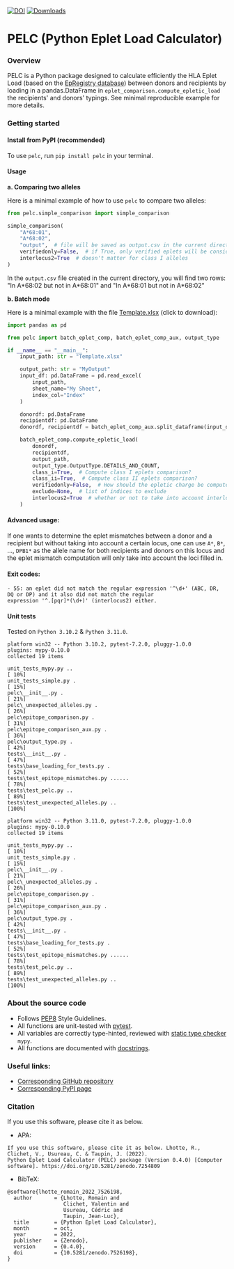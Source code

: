 [![DOI](https://zenodo.org/badge/555576588.svg)](https://zenodo.org/badge/latestdoi/555576588)
[![Downloads](https://pepy.tech/badge/pelc)](https://pepy.tech/project/pelc)
# PELC (Python Eplet Load Calculator)

### Overview
PELC is a Python package designed to calculate efficiently the HLA Eplet Load (based on the
[EpRegistry database](https://www.epregistry.com.br/)) between donors and recipients by loading in a pandas.DataFrame
in `eplet_comparison.compute_epletic_load` the recipients' and donors' typings.  See minimal reproducible example for
more details.


### Getting started
#### Install from PyPI (recommended)
To use `pelc`, run `pip install pelc` in your terminal.


#### Usage

**a. Comparing two alleles**

Here is a minimal example of how to use `pelc` to compare two alleles:

```py
from pelc.simple_comparison import simple_comparison

simple_comparison(
    "A*68:01",
    "A*68:02",
    "output",  # file will be saved as output.csv in the current directory
    verifiedonly=False,  # if True, only verified eplets will be considered, otherwise all eplets will be considered
    interlocus2=True  # doesn't matter for class I alleles
)
```

In the `output.csv` file created in the current directory, you will find two rows: "In A\*68:02 but not in A\*68:01" and
"In A\*68:01 but not in A\*68:02"

**b. Batch mode**

Here is a minimal example with the file [Template.xlsx](https://github.com/MICS-Lab/pelc/raw/main/Template.xlsx)
(click to download):

```py
import pandas as pd

from pelc import batch_eplet_comp, batch_eplet_comp_aux, output_type

if __name__ == "__main__":
    input_path: str = "Template.xlsx"

    output_path: str = "MyOutput"
    input_df: pd.DataFrame = pd.read_excel(
        input_path,
        sheet_name="My Sheet",
        index_col="Index"
    )

    donordf: pd.DataFrame
    recipientdf: pd.DataFrame
    donordf, recipientdf = batch_eplet_comp_aux.split_dataframe(input_df)

    batch_eplet_comp.compute_epletic_load(
        donordf,
        recipientdf,
        output_path,
        output_type.OutputType.DETAILS_AND_COUNT,
        class_i=True,  # Compute class I eplets comparison?
        class_ii=True,  # Compute class II eplets comparison?
        verifiedonly=False,  # How should the epletic charge be computed? Verified eplets only? Or all eplets?
        exclude=None,  # list of indices to exclude
        interlocus2=True  # whether or not to take into account interlocus eplets for HLA of class II
    )
```

#### Advanced usage:
If one wants to determine the eplet mismatches between a donor and a recipient but without taking into account
a certain locus, one can use `A*`, `B*`, ..., `DPB1*` as the allele name for both recipients and donors on this locus
and the eplet mismatch computation will only take into account the loci filled in.


#### Exit codes:
```
- 55: an eplet did not match the regular expression '^\d+' (ABC, DR, DQ or DP) and it also did not match the regular
expression '^.[pqr]*(\d+)' (interlocus2) either.
```


#### Unit tests
Tested on `Python 3.10.2` & `Python 3.11.0`.
```
platform win32 -- Python 3.10.2, pytest-7.2.0, pluggy-1.0.0
plugins: mypy-0.10.0
collected 19 items                                                                                                                                     

unit_tests_mypy.py ..                                                               [ 10%]
unit_tests_simple.py .                                                              [ 15%] 
pelc\__init__.py .                                                                  [ 21%] 
pelc\_unexpected_alleles.py .                                                       [ 26%] 
pelc\epitope_comparison.py .                                                        [ 31%] 
pelc\epitope_comparison_aux.py .                                                    [ 36%] 
pelc\output_type.py .                                                               [ 42%] 
tests\__init__.py .                                                                 [ 47%] 
tests\base_loading_for_tests.py .                                                   [ 52%] 
tests\test_epitope_mismatches.py ......                                             [ 78%]
tests\test_pelc.py ..                                                               [ 89%] 
tests\test_unexpected_alleles.py ..                                                 [100%]
```
```
platform win32 -- Python 3.11.0, pytest-7.2.0, pluggy-1.0.0
plugins: mypy-0.10.0
collected 19 items

unit_tests_mypy.py ..                                                               [ 10%]
unit_tests_simple.py .                                                              [ 15%]
pelc\__init__.py .                                                                  [ 21%]
pelc\_unexpected_alleles.py .                                                       [ 26%]
pelc\epitope_comparison.py .                                                        [ 31%]
pelc\epitope_comparison_aux.py .                                                    [ 36%]
pelc\output_type.py .                                                               [ 42%]
tests\__init__.py .                                                                 [ 47%]
tests\base_loading_for_tests.py .                                                   [ 52%]
tests\test_epitope_mismatches.py ......                                             [ 78%]
tests\test_pelc.py ..                                                               [ 89%]
tests\test_unexpected_alleles.py ..                                                 [100%]
```



### About the source code
- Follows [PEP8](https://peps.python.org/pep-0008/) Style Guidelines.
- All functions are unit-tested with [pytest](https://docs.pytest.org/en/stable/).
- All variables are correctly type-hinted, reviewed with [static type checker](https://mypy.readthedocs.io/en/stable/)
`mypy`.
- All functions are documented with [docstrings](https://www.python.org/dev/peps/pep-0257/).



### Useful links:
- [Corresponding GitHub repository](https://github.com/MICS-Lab/pelc)
- [Corresponding PyPI page](https://pypi.org/project/pelc)



### Citation
If you use this software, please cite it as below.

- APA:
```
If you use this software, please cite it as below. Lhotte, R., Clichet, V., Usureau, C. & Taupin, J. (2022). 
Python Eplet Load Calculator (PELC) package (Version 0.4.0) [Computer software]. https://doi.org/10.5281/zenodo.7254809
```

- BibTeX:
```
@software{lhotte_romain_2022_7526198,
  author       = {Lhotte, Romain and
                  Clichet, Valentin and
                  Usureau, Cédric and
                  Taupin, Jean-Luc},
  title        = {Python Eplet Load Calculator},
  month        = oct,
  year         = 2022,
  publisher    = {Zenodo},
  version      = {0.4.0},
  doi          = {10.5281/zenodo.7526198},
}
```
